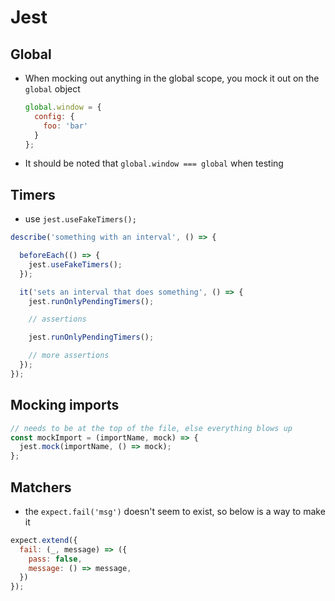 # Jest

## Global
- When mocking out anything in the global scope, you mock it out on the `global` object
    ```js
    global.window = {
      config: {
        foo: 'bar'
      }
    };
    ```
- It should be noted that `global.window === global` when testing

## Timers

  - use `jest.useFakeTimers();`
  ```js
  describe('something with an interval', () => {

    beforeEach(() => {
      jest.useFakeTimers();
    });

    it('sets an interval that does something', () => {
      jest.runOnlyPendingTimers();

      // assertions

      jest.runOnlyPendingTimers();

      // more assertions
    });
  });
  ```

## Mocking imports
```js
// needs to be at the top of the file, else everything blows up
const mockImport = (importName, mock) => {
  jest.mock(importName, () => mock);
};
```

## Matchers
- the `expect.fail('msg')` doesn't seem to exist, so below is a way to make it
```js
expect.extend({
  fail: (_, message) => ({
    pass: false,
    message: () => message,
  })
});
```
